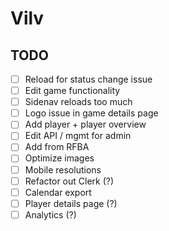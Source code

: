 # Vilv

## TODO
- [ ] Reload for status change issue
- [ ] Edit game functionality
- [ ] Sidenav reloads too much
- [ ] Logo issue in game details page
- [ ] Add player + player overview
- [ ] Edit API / mgmt for admin
- [ ] Add from RFBA
- [ ] Optimize images
- [ ] Mobile resolutions
- [ ] Refactor out Clerk (?)
- [ ] Calendar export
- [ ] Player details page (?)
- [ ] Analytics (?)
